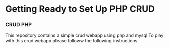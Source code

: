 # Getting Ready to Set Up PHP CRUD

### CRUD PHP 
This repository contains a simple crud webapp using php and mysql
To play with this crud webapp please followw the following instructions